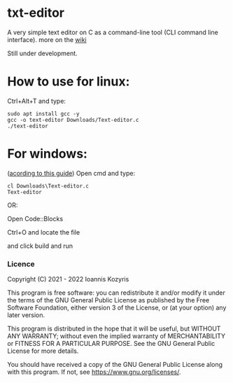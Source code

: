 # txt-editor
A very simple text editor on C as a command-line tool (CLI command line interface). more on the [wiki](https://github.com/ikozyris/txt-editor/wiki)

Still under development.
# How to use for linux:
Ctrl+Alt+T and type:
```
sudo apt install gcc -y 
gcc -o text-editor Downloads/Text-editor.c
./text-editor
```
# For windows:
([acording to this guide](https://docs.microsoft.com/en-us/cpp/build/walkthrough-compile-a-c-program-on-the-command-line?view=msvc-170))
Open cmd and type:
```
cl Downloads\Text-editor.c
Text-editor
```

OR:

Open Code::Blocks

Ctrl+O  and locate the file

and click build and run


### Licence

Copyright (C) 2021 - 2022  Ioannis Kozyris

This program is free software: you can redistribute it and/or modify
it under the terms of the GNU General Public License as published by
the Free Software Foundation, either version 3 of the License, or
(at your option) any later version.

This program is distributed in the hope that it will be useful,
but WITHOUT ANY WARRANTY; without even the implied warranty of
MERCHANTABILITY or FITNESS FOR A PARTICULAR PURPOSE.  See the
GNU General Public License for more details.

You should have received a copy of the GNU General Public License
along with this program.  If not, see <https://www.gnu.org/licenses/>.

